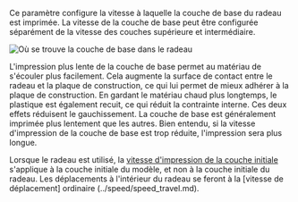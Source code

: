 Ce paramètre configure la vitesse à laquelle la couche de base du radeau est imprimée. La vitesse de la couche de base peut être configurée séparément de la vitesse des couches supérieure et intermédiaire.

![Où se trouve la couche de base dans le radeau](../../../articles/images/raft_dimensions_simplified.svg)

L'impression plus lente de la couche de base permet au matériau de s'écouler plus facilement. Cela augmente la surface de contact entre le radeau et la plaque de construction, ce qui lui permet de mieux adhérer à la plaque de construction. En gardant le matériau chaud plus longtemps, le plastique est également recuit, ce qui réduit la contrainte interne. Ces deux effets réduisent le gauchissement. La couche de base est généralement imprimée plus lentement que les autres. Bien entendu, si la vitesse d'impression de la couche de base est trop réduite, l'impression sera plus longue.

Lorsque le radeau est utilisé, la [vitesse d'impression de la couche initiale](speed_print_layer_0.md) s'applique à la couche initiale du modèle, et non à la couche initiale du radeau. Les déplacements à l'intérieur du radeau se feront à la [vitesse de déplacement] ordinaire (../speed/speed_travel.md).
